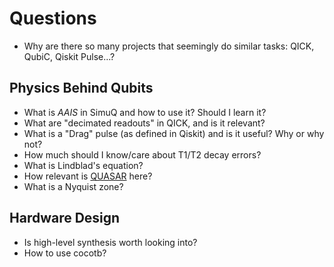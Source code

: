 # Questions

* Why are there so many projects that seemingly do similar tasks: QICK, QubiC, Qiskit Pulse...?

## Physics Behind Qubits

* What is *AAIS* in SimuQ and how to use it? Should I learn it?
* What are "decimated readouts" in QICK, and is it relevant?
* What is a "Drag" pulse (as defined in Qiskit) and is it useful? Why or why not?
* How much should I know/care about T1/T2 decay errors?
* What is Lindblad's equation?
* How relevant is [QUASAR](https://arxiv.org/abs/1909.11719) here?
* What is a Nyquist zone?

## Hardware Design

* Is high-level synthesis worth looking into?
* How to use cocotb?
